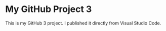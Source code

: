 # My GitHub Project 3

This is my GitHub 3 project. I published it directly from Visual Studio Code.